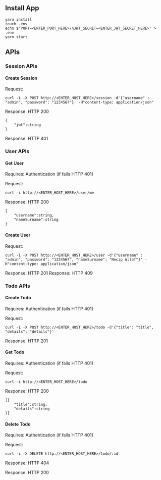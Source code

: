 ## Install App

```
yarn install
touch .env
echo $'PORT=<ENTER_PORT_HERE>\nJWT_SECRET=<ENTER_JWT_SECRET_HERE>' > .env
yarn start
```

## APIs

### Session APIs

#### Create Session

Request:
```shell
curl -i -X POST http://<ENTER_HOST_HERE>/session -d'{"username" : "admin", "password": "1234567"}' -H"content-type: application/json"
```

Response: HTTP 200
```
{
    "jwt":string
}
```

Response: HTTP 401

### User APIs

#### Get User

Requires: Authentication (if fails HTTP 401)

Request:
```shell
curl -i http://<ENTER_HOST_HERE>/user/me
```

Response: HTTP 200
```
{
    "username":string,
    "nameSurname":string
}
```

#### Create User

Request:
```shell
curl -i -X POST http://<ENTER_HOST_HERE>/user -d'{"username" : "admin", "password": "1234567", "nameSurname": "Necip Allef"}' -H"content-type: application/json"
```

Response: HTTP 201
Response: HTTP 409

### Todo APIs

#### Create Todo

Requires: Authentication (if fails HTTP 401)

Request:
```shell
curl -i -X POST http://<ENTER_HOST_HERE>/todo -d'{"title": "title", "details": "details"}'
```

Response: HTTP 201

#### Get Todo

Requires: Authentication (if fails HTTP 401)

Request:
```shell
curl -i http://<ENTER_HOST_HERE>/todo
```

Response: HTTP 200
```
[{
    "title":string,
    "details":string
}]
```

#### Delete Todo

Requires: Authentication (if fails HTTP 401)

Request:
```shell
curl -i -X DELETE http://<ENTER_HOST_HERE>/todo/:id
```

Response: HTTP 404

Response: HTTP 200
